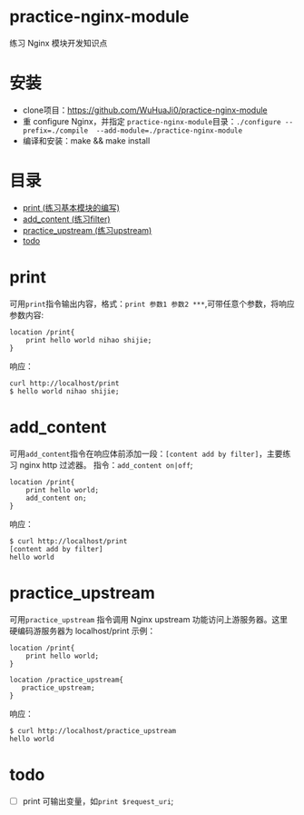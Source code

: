 practice-nginx-module
====

练习 Nginx 模块开发知识点

安装
===
- clone项目：https://github.com/WuHuaJi0/practice-nginx-module
- 重 configure Nginx，并指定 `practice-nginx-module`目录：`./configure --prefix=./compile  --add-module=./practice-nginx-module`
- 编译和安装：make && make install

目录
=================
* [print (练习基本模块的编写)](#print)
* [add_content (练习filter)](#add_content)
* [practice_upstream (练习upstream)](#practice_upstream)
* [todo](#todo)


print
======
可用`print`指令输出内容，格式：`print 参数1 参数2 ***`,可带任意个参数，将响应参数内容:
 
```
location /print{
    print hello world nihao shijie;
}
```

响应：
```
curl http://localhost/print
$ hello world nihao shijie;
```


add_content
======
可用`add_content`指令在响应体前添加一段：`[content add by filter]`，主要练习 nginx http 过滤器。
指令：`add_content on|off`;

```
location /print{
    print hello world;
    add_content on;
}
```

响应：
```
$ curl http://localhost/print 
[content add by filter]
hello world  
```

practice_upstream
======
可用`practice_upstream` 指令调用 Nginx upstream 功能访问上游服务器。这里硬编码游服务器为 localhost/print
示例：
```
location /print{
    print hello world;
}

location /practice_upstream{
   practice_upstream;
}
```

响应：
```
$ curl http://localhost/practice_upstream
hello world  
```

todo
======
- [ ] print 可输出变量，如`print $request_uri`;
